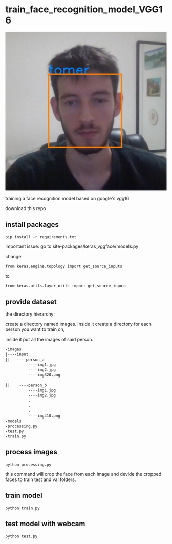 # train_face_recognition_model_VGG16

![alt text](https://github.com/tomer-erez/train_face_recognition_model_VGG16/blob/master/tomerfax.jpg)

training a face recognition model based on google's vgg16

download this repo

## install packages
```
pip install -r requirements.txt
```

important issue: go to site-packages/keras_vggface/models.py

change 
```
from keras.engine.topology import get_source_inputs
```
to
```
from keras.utils.layer_utils import get_source_inputs

```

## provide dataset

the directory hierarchy:

create a directory named images. inside it create a directory for each person you want to train on,

inside it put all the images of said person.
```
-images
|----input
||   ----person_a
          ----img1.jpg
          ----img2.jpg
          ----img320.png
          
||    ----person_b
          ----img1.jpg
          ----img2.jpg
          .
          .
          .
          ----img410.png
-models
-processing.py
-test.py
-train.py
```

## process images

```
python processing.py
```

this command will crop the face from each image and devide the cropped faces to train test and val folders. 


## train model
```
python train.py
```

## test model with webcam

```
python test.py
```




